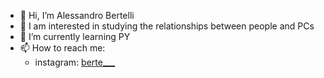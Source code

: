 - 👋 Hi, I’m Alessandro Bertelli
- 👀 I am interested in studying the relationships between people and PCs
- 🌱 I’m currently learning PY
- 📫 How to reach me:
  - instagram: <a href="https://instagram.com/berte___">berte___</a>
<!---
ale11235/ale11235 is a ✨ special ✨ repository because its `README.md` (this file) appears on your GitHub profile.
You can click the Preview link to take a look at your changes.
--->
